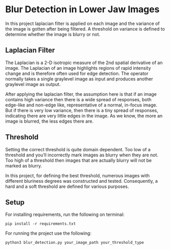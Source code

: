 # Blur Detection in Lower Jaw Images

In this project laplacian filter is applied on each image and the variance of the image is gotten after being filtered. A threshold on variance is defined to determine whether the image is blurry or not.

## Laplacian Filter
The Laplacian is a 2-D isotropic measure of the 2nd spatial derivative of an image. The Laplacian of an image highlights regions of rapid intensity change and is therefore often used for edge detection. The operator normally takes a single graylevel image as input and produces another graylevel image as output. 

After applying the laplacian filter, the assumption here is that if an image contains high variance then there is a wide spread of responses, both edge-like and non-edge like, representative of a normal, in-focus image. But if there is very low variance, then there is a tiny spread of responses, indicating there are very little edges in the image. As we know, the more an image is blurred, the less edges there are.

## Threshold

Setting the correct threshold is quite domain dependent. Too low of a threshold and you’ll incorrectly mark images as blurry when they are not. Too high of a threshold then images that are actually blurry will not be marked as blurry.


In this project, for defining the best threshold, numerous images with different bluriness degrees was constructed and tested.
Consequently, a hard and a soft threshold are defined for various purposes.

## Setup
For installing requirements, run the following on terminal:
```
pip install -r requirements.txt
```
For running the project use the following:
```
python3 blur_detection.py your_image_path your_threshold_type
```